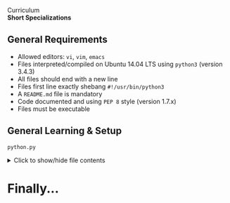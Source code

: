 Curriculum <br>
**Short Specializations** <br>

## General Requirements

* Allowed editors: `vi`, `vim`, `emacs`
* Files interpreted/compiled on Ubuntu 14.04 LTS using `python3` (version 3.4.3)
* All files should end with a new line
* Files first line exactly shebang `#!/usr/bin/python3`
* A `README.md` file is mandatory
* Code documented and using `PEP 8` style (version 1.7.x)
* Files must be executable

## General Learning & Setup

`python.py`
<details>
  <summary>Click to show/hide file contents</summary>

  ```python3
  #!/usr/bin/python3
  import sys, argv
  if __name__ == "__main__":

  class ClassAct:
  	pass

  def fn():
      pass
  ```
</details>

# Finally...
